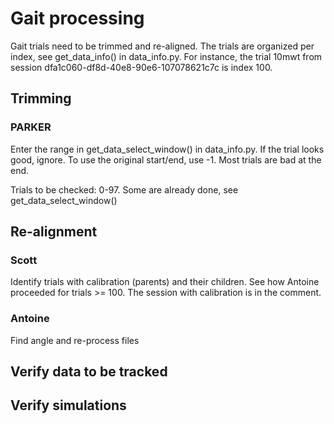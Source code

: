 # Gait processing

Gait trials need to be trimmed and re-aligned. The trials are organized per index,
see get_data_info() in data_info.py. For instance, the trial 10mwt from session
dfa1c060-df8d-40e8-90e6-107078621c7c is index 100.


## Trimming

### PARKER
Enter the range in get_data_select_window() in data_info.py.
If the trial looks good, ignore. To use the original start/end, use -1. Most trials
are bad at the end.

Trials to be checked: 0-97. Some are already done, see get_data_select_window()

## Re-alignment

### Scott
Identify trials with calibration (parents) and their children. See how Antoine proceeded
for trials >= 100. The session with calibration is in the comment.

### Antoine
Find angle and re-process files

## Verify data to be tracked
## Verify simulations
